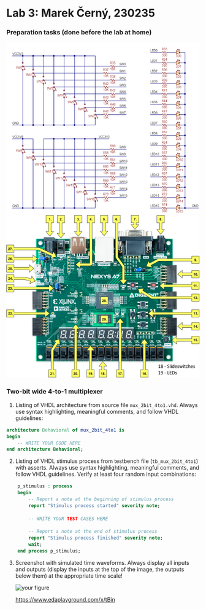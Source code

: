 # Lab 3: Marek Černý, 230235

### Preparation tasks (done before the lab at home)

![schematic](images/schema.png)
![schematic](images/nexys_A7.png)

### Two-bit wide 4-to-1 multiplexer

1. Listing of VHDL architecture from source file `mux_2bit_4to1.vhd`. Always use syntax highlighting, meaningful comments, and follow VHDL guidelines:

```vhdl
architecture Behavioral of mux_2bit_4to1 is
begin
    -- WRITE YOUR CODE HERE
end architecture Behavioral;
```

2. Listing of VHDL stimulus process from testbench file (`tb_mux_2bit_4to1`) with asserts. Always use syntax highlighting, meaningful comments, and follow VHDL guidelines. Verify at least four random input combinations:

```vhdl
    p_stimulus : process
    begin
        -- Report a note at the beginning of stimulus process
        report "Stimulus process started" severity note;

        -- WRITE YOUR TEST CASES HERE

        -- Report a note at the end of stimulus process
        report "Stimulus process finished" severity note;
        wait;
    end process p_stimulus;
```

3. Screenshot with simulated time waveforms. Always display all inputs and outputs (display the inputs at the top of the image, the outputs below them) at the appropriate time scale!

   ![your figure]()
   
   https://www.edaplayground.com/x/tBin
